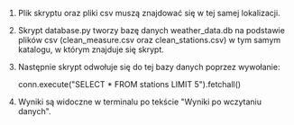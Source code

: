 1. Plik skryptu oraz pliki csv muszą znajdować się w tej samej lokalizacji.
2. Skrypt database.py tworzy bazę danych weather_data.db na podstawie plików csv (clean_measure.csv oraz clean_stations.csv) w tym samym katalogu, w którym znajduje się skrypt.
3. Następnie skrypt odwołuje się do tej bazy danych poprzez wywołanie:

   conn.execute("SELECT * FROM stations LIMIT 5").fetchall()

4. Wyniki są widoczne w terminalu po tekście "Wyniki po wczytaniu danych".

